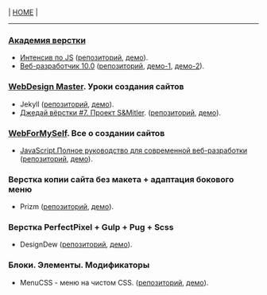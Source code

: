 | [HOME](https://github.com/vik-vavilikhin/vik-vavilikhin.github.io) |

-------------------------------------------------------------------------------------------
### [Академия верстки](https://glo-academy.ru/frontenddeveloper/)
- [Интенсив по JS](https://www.youtube.com/watch?v=NHB0OJg9CMU)
  ([репозиторий](https://github.com/vik-vavilikhin/IntensiveJS),
  [демо](https://vik-vavilikhin.github.io/IntensiveJS/)).
- [Веб-разработчик 10.0](https://study.up-skills.ru/teach/control/stream/view/id/6290544)
  ([репозиторий](https://github.com/vik-vavilikhin/WebMaster10),
  [демо-1](https://vik-vavilikhin.github.io/WebMaster10/in-work/dist/),
  [демо-2](https://vik-vavilikhin.github.io/WebMaster10/video_50/dist/)).
  
### [WebDesign Master](https://webdesign-master.ru/). Уроки создания сайтов
- Jekyll 
  ([репозиторий](https://github.com/vik-vavilikhin/Jekyl),
  [демо](https://vik-vavilikhin.github.io/Jekyll/dist/???)).
- [Джедай вёрстки #7. Проект S&Mitler](https://www.youtube.com/watch?v=vWfRHtxy81Q&index=17&list=PLyf8LgkO_8q_-ELwz9tlMX8R5gMSRWNto).
  ([репозиторий](https://github.com/vik-vavilikhin/S-Mitler),
  [демо](https://vik-vavilikhin.github.io/S-Mitler/app)).

### [WebForMySelf](https://webformyself.com/). Все о создании сайтов
- [JavaScript.Полное руководство для современной веб-разработки](https://webformyself.com/javascript/?utm_medium=systema&utm_source=nashikursi&utm_campaign=javascript)  
  ([репозиторий](https://github.com/vik-vavilikhin/JScourse/tree/master/practice/game_ClikToBlock),
  [демо](https://vik-vavilikhin.github.io/JScourse/practice/game_ClikToBlock/)).

### Верстка копии сайта без макета + адаптация бокового меню
- Prizm 
  ([репозиторий](https://github.com/vik-vavilikhin/Prizm),
  [демо](https://vik-vavilikhin.github.io/Prizm/app/assets)).
  
### Верстка PerfectPixel + Gulp + Pug + Scss
- DesignDew 
  ([репозиторий](https://github.com/vik-vavilikhin/DesignDew),
  [демо](https://vik-vavilikhin.github.io/DesignDew/app/assets)).
  
### Блоки. Элементы. Модификаторы
- MenuCSS - меню на чистом CSS.
  ([репозиторий](https://github.com/vik-vavilikhin/MenuCSS),
  [демо](https://vik-vavilikhin.github.io/MenuCSS/dist/)).

